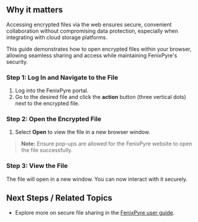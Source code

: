 
## Why it matters
Accessing encrypted files via the web ensures secure, convenient collaboration without compromising data protection, especially when integrating with cloud storage platforms.

This guide demonstrates how to open encrypted files within your browser, allowing seamless sharing and access while maintaining FenixPyre's security.

### Step 1: Log In and Navigate to the File

1. Log into the FenixPyre portal.
2. Go to the desired file and click the **action** button (three vertical dots) next to the encrypted file.

### Step 2: Open the Encrypted File

1. Select **Open** to view the file in a new browser window.

> **Note:** Ensure pop-ups are allowed for the FenixPyre website to open the file successfully.

<!-- IMG: ./media/05-user-guide/anchor-image-screenshot.png | Alt: FenixPyre file access interface in browser -->

### Step 3: View the File

The file will open in a new window. You can now interact with it securely.

## Next Steps / Related Topics
- Explore more on secure file sharing in the [FenixPyre user guide](/05-user-guide/index).
